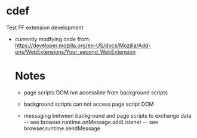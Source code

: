 # cdef
 Test FF extension development


- currently modfying code from:  
  https://developer.mozilla.org/en-US/docs/Mozilla/Add-ons/WebExtensions/Your_second_WebExtension  
    

  # Notes
  - page scripts DOM not accessible from background scripts
  
  - background scripts can not access page script DOM

  - messaging between background and page scripts to exchange data
  -- see browser.runtime.onMessage.addListener
  -- see browser.runtime.sendMessage
  